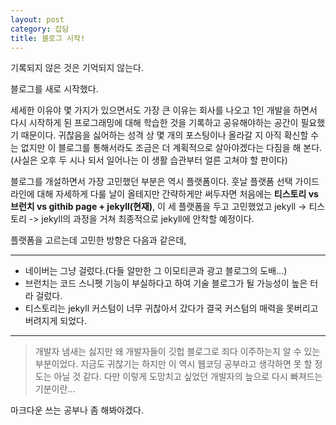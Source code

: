 ```yaml
---
layout: post
category: 잡담
title: 블로그 시작!
---
```


<div class="message">
  기록되지 않은 것은 기억되지 않는다.
</div>

블로그를 새로 시작했다.

세세한 이유야 몇 가지가 있으면서도 가장 큰 이유는 회사를 나오고 1인 개발을 하면서 다시 시작하게 된 프로그래밍에 대해 학습한 것을 기록하고 공유해야하는 공간이 필요했기 때문이다. 귀찮음을 싫어하는 성격 상 몇 개의 포스팅이나 올라갈 지 아직 확신할 수는 없지만 이 블로그를 통해서라도 조금은 더 계획적으로 살아야겠다는 다짐을 해 본다.(사실은 오후 두 시나 되서 일어나는 이 생활 습관부터 얼른 고쳐야 할 판이다)

블로그를 개설하면서 가장 고민했던 부분은 역시 플랫폼이다.
훗날 플랫폼 선택 가이드라인에 대해 자세하게 다룰 날이 올테지만 간략하게만 써두자면 처음에는 **티스토리 vs 브런치 vs githib page + jekyll(현재)**, 이 세 플랫폼을 두고 고민했었고 jekyll -> 티스토리 -> jekyll의 과정을 거쳐 최종적으로 jekyll에 안착할 예정이다.

플랫폼을 고르는데 고민한 방향은 다음과 같은데,

-----

- 네이버는 그냥 걸렀다.(다들 알만한 그 이모티콘과 광고 블로그의 도배...)
- 브런치는 코드 스니펫 기능이 부실하다고 하여 기술 블로그가 될 가능성이 높은 터라 걸렀다.
- 티스토리는 jekyll 커스텀이 너무 귀찮아서 갔다가 결국 커스텀의 매력을 못버리고 버려지게 되었다.

-----

> 개발자 냄새는 싫지만 왜 개발자들이 깃헙 블로그로 죄다 이주하는지 알 수 있는 부분이었다. 지금도 귀찮기는 하지만 이 역시 웹코딩 공부라고 생각하면 못 할 정도는 아닐 것 같다. 다만 이렇게 도망치고 싶었던 개발자의 늪으로 다시 빠져드는 기분이란...

마크다운 쓰는 공부나 좀 해봐야겠다.
